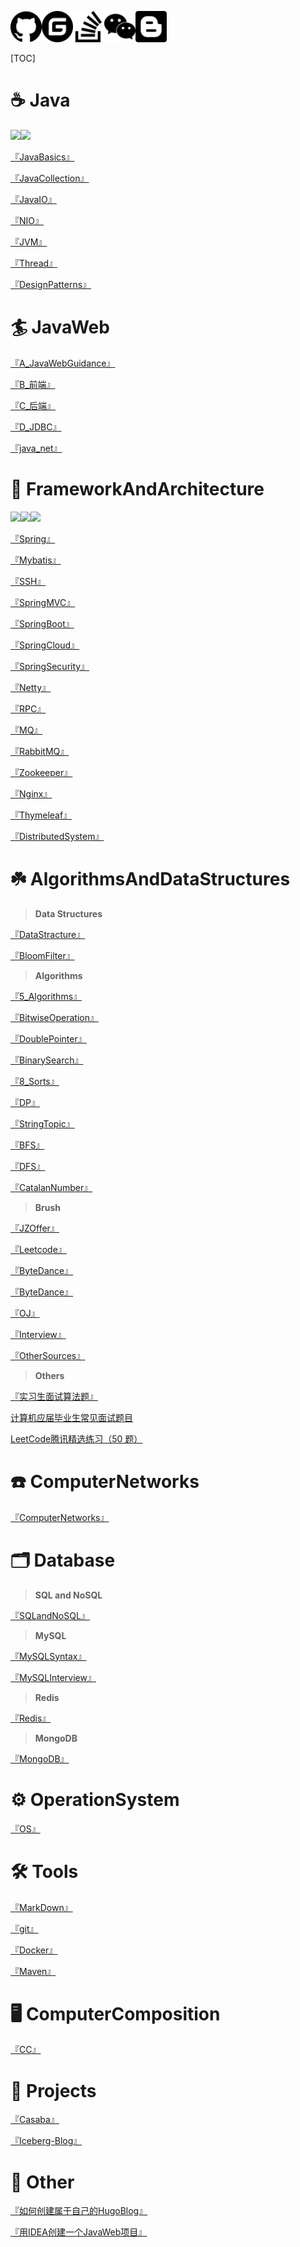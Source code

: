 [<img src="./img/github.svg" width="50" height="" >](https://github.com/Horycloud)[<img src="./img/gitee.svg" width="50" height="" >](https://gitee.com/horychang)[<img src="./img/stackoverflow.svg" width="50" height="" >](https://stackoverflow.com/)[<img src="./img/wechat.svg" width="50" height="" >](https://wx.qq.com/)[<img src="./img/Blogger.svg" width="50" height="" >](https://blog.csdn.net/weixin_44471490)

[TOC]

#   ☕️ Java

 [![](https://img.shields.io/badge/JDK-1.8%2B-lightgrey)](https://www.oracle.com/java/technologies/javase-downloads.html)[![](https://img.shields.io/badge/JDBC-Download-ff69b4)](https://www.oracle.com/database/technologies/appdev/jdbc.html)

<a href="./Java/JavaBasics">『JavaBasics』</a>

<a href="./Java/JavaCollection">『JavaCollection』</a>

<a href="./Java/JavaIO">『JavaIO』</a>

<a href="./Java/NIO.md">『NIO』</a>

<a href="./Java/JVM.md">『JVM』</a>

<a href="./Java/Thread">『Thread』</a>

<a href="./Java/DesignPatterns.md">『DesignPatterns』</a>



# 🏄 JavaWeb

<a href="./JavaWeb/A_JavaWebGuidance">『A_JavaWebGuidance』</a>

<a href="./JavaWeb/B_前端">『B_前端』</a>

<a href="./JavaWeb/C_后端.md">『C_后端』</a>

<a href="./JavaWeb/D_JDBC">『D_JDBC』</a>

<a href="./JavaWeb/java_net">『java_net』</a>



# 🏯 FrameworkAndArchitecture

[![](https://img.shields.io/badge/MyBatis-Chinese-blue)](https://mybatis.org/mybatis-3/zh/getting-started.html)[![](https://img.shields.io/badge/Spring-website-brightgreen)](https://spring.io/)[![](https://img.shields.io/badge/Netty-io-lightgrey)](https://netty.io/)

<a href="./FrameworkAndArchitecture/Spring">『Spring』</a>

<a href="./FrameworkAndArchitecture/Mybatis">『Mybatis』</a>

<a href="./FrameworkAndArchitecture/SSH">『SSH』</a>

<a href="./FrameworkAndArchitecture/SpringMVC.md">『SpringMVC』</a>

<a href="./FrameworkAndArchitecture/SpringBoot.md">『SpringBoot』</a>

<a href="./FrameworkAndArchitecture/SpringCloud">『SpringCloud』</a>

<a href="./FrameworkAndArchitecture/SpringSecurity">『SpringSecurity』</a>

<a href="./FrameworkAndArchitecture/Netty.md">『Netty』</a>

<a href="./FrameworkAndArchitecture/RPC">『RPC』</a>

<a href="./FrameworkAndArchitecture/MQ.md">『MQ』</a>

<a href="./FrameworkAndArchitecture/RabbitMQ">『RabbitMQ』</a>

<a href="./FrameworkAndArchitecture/Zookeeper">『Zookeeper』</a>

<a href="./FrameworkAndArchitecture/Nginx">『Nginx』</a>

<a href="./FrameworkAndArchitecture/Thymeleaf">『Thymeleaf』</a>

<a href="./FrameworkAndArchitecture/DistributedSystem">『DistributedSystem』</a>



# ☘️ AlgorithmsAndDataStructures

> **Data Structures**

<a href="./AlgorithmsAndDataStructures/DataStracture">『DataStracture』</a>

<a href="./AlgorithmsAndDataStructures/BloomFilter">『BloomFilter』</a>

> **Algorithms**

<a href="./AlgorithmsAndDataStructures/5_Algorithms">『5_Algorithms』</a>

<a href="./AlgorithmsAndDataStructures/BitwiseOperation">『BitwiseOperation』</a>

<a href="./AlgorithmsAndDataStructures/DoublePointer">『DoublePointer』</a>

<a href="./AlgorithmsAndDataStructures/BinarySearch">『BinarySearch』</a>

<a href="./AlgorithmsAndDataStructures/8_Sorts">『8_Sorts』</a>

<a href="./AlgorithmsAndDataStructures/DP">『DP』</a>

<a href="./AlgorithmsAndDataStructures/StringTopic">『StringTopic』</a>

<a href="./AlgorithmsAndDataStructures/BFS">『BFS』</a>

<a href="./AlgorithmsAndDataStructures/DFS">『DFS』</a>

<a href="./AlgorithmsAndDataStructures/CatalanNumber">『CatalanNumber』</a>

>**Brush**

<a href="./AlgorithmsAndDataStructures/JZOffer">『JZOffer』</a>

<a href="./AlgorithmsAndDataStructures/Leetcode">『Leetcode』</a>  

<a href="./AlgorithmsAndDataStructures/ByteDance">『ByteDance』</a>

<a href="./AlgorithmsAndDataStructures/ByteDance">『ByteDance』</a>

<a href="./AlgorithmsAndDataStructures/OJ">『OJ』</a>

<a href="./AlgorithmsAndDataStructures/Interview">『Interview』</a>

<a href="./AlgorithmsAndDataStructures/OtherSources">『OtherSources』</a>

> **Others**

<a href="./AlgorithmsAndDataStructures/实习生面试算法题">『实习生面试算法题』</a>

[计算机应届毕业生常见面试题目](https://wenku.baidu.com/view/82972e4818e8b8f67c1cfad6195f312b3169ebe4.html)

[LeetCode腾讯精选练习（50 题）](https://blog.csdn.net/qq_40378034/article/details/103519344?utm_source=app)



# ☎️  ComputerNetworks

<a href="./ComputerNetworks/ComputerNetworks">『ComputerNetworks』</a>



# 🗂 Database

> **SQL and NoSQL**

<a href="./Database/SQLandNoSQL.md">『SQLandNoSQL』</a>

> **MySQL**

<a href="./Database/MySQLSyntax">『MySQLSyntax』</a>

<a href="./Database/MySQLInterview.md">『MySQLInterview』</a>

> **Redis**

<a href="./Database/Redis">『Redis』</a>

> **MongoDB**

<a href="./Database/MongoDB">『MongoDB』</a>



# ⚙️ OperationSystem

<a href="./OperationSystem/OS">『OS』</a>



# 🛠 Tools

<a href="./Tools/MarkDown">『MarkDown』</a>

<a href="./Tools/git">『git』</a>

<a href="./Tools/Docker">『Docker』</a>

<a href="./Tools/Maven">『Maven』</a>



# 🖥 ComputerComposition

<a href="./ComputerComposition/CC">『CC』</a>



# 🚀 Projects

<a href="./Projects/Casaba">『Casaba』</a>

[『Iceberg-Blog』](https://github.com/Horycloud/Iceberg-Blog)



# 🎯 Other

<a href="./Other/blogBuilding/HugoBlog">『如何创建属于自己的HugoBlog』</a>

<a href="./Other/CreateAJavaWebProject/CreateAJavaWebProjectByIDEA">『用IDEA创建一个JavaWeb项目』</a>